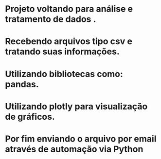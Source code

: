 # Projeto voltando para análise e tratamento de dados .
# Recebendo arquivos tipo csv e tratando suas informações.
# Utilizando bibliotecas como: pandas.
# Utilizando plotly para visualização de gráficos.
# Por fim enviando o arquivo por email através de automação via Python
